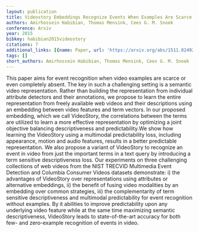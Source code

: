 ```yaml
---
layout: publication
title: Videostory Embeddings Recognize Events When Examples Are Scarce
authors: Amirhossein Habibian, Thomas Mensink, Cees G. M. Snoek
conference: Arxiv
year: 2015
bibkey: habibian2015videostory
citations: 7
additional_links: [{name: Paper, url: 'https://arxiv.org/abs/1511.02492'}]
tags: []
short_authors: Amirhossein Habibian, Thomas Mensink, Cees G. M. Snoek
---
```

This paper aims for event recognition when video examples are scarce or even
completely absent. The key in such a challenging setting is a semantic video
representation. Rather than building the representation from individual
attribute detectors and their annotations, we propose to learn the entire
representation from freely available web videos and their descriptions using an
embedding between video features and term vectors. In our proposed embedding,
which we call VideoStory, the correlations between the terms are utilized to
learn a more effective representation by optimizing a joint objective balancing
descriptiveness and predictability.We show how learning the VideoStory using a
multimodal predictability loss, including appearance, motion and audio
features, results in a better predictable representation. We also propose a
variant of VideoStory to recognize an event in video from just the important
terms in a text query by introducing a term sensitive descriptiveness loss. Our
experiments on three challenging collections of web videos from the NIST
TRECVID Multimedia Event Detection and Columbia Consumer Videos datasets
demonstrate: i) the advantages of VideoStory over representations using
attributes or alternative embeddings, ii) the benefit of fusing video
modalities by an embedding over common strategies, iii) the complementarity of
term sensitive descriptiveness and multimodal predictability for event
recognition without examples. By it abilities to improve predictability upon
any underlying video feature while at the same time maximizing semantic
descriptiveness, VideoStory leads to state-of-the-art accuracy for both few-
and zero-example recognition of events in video.